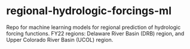 # regional-hydrologic-forcings-ml
Repo for machine learning models for regional prediction of hydrologic forcing functions. FY22 regions: Delaware River Basin (DRB) region, and Upper Colorado River Basin (UCOL) region.
